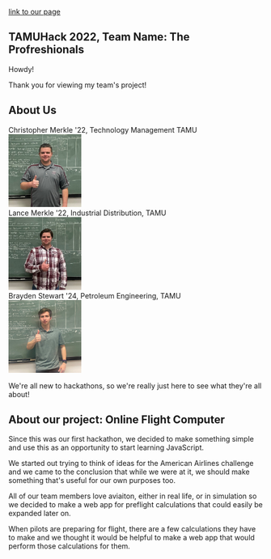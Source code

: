 [link to our page](https://tamuhack-2022.github.io/flight-computer/index.html)

TAMUHack 2022, Team Name: The Profreshionals
--

Howdy!

Thank you for viewing my team's project!<br/>

About Us
--

Christopher Merkle '22, Technology Management TAMU<br/>
<img src="img/IMG_9208.jpg" width="144" height="144"><br/>
Lance Merkle '22, Industrial Distribution, TAMU<br/>
<img src="img/IMG_9206.jpg" width="144" height="144"><br/>
Brayden Stewart '24, Petroleum Engineering, TAMU<br/>
<img src="img/IMG_9207.jpg" width="144" height="144"><br/>

We're all new to hackathons, so we're really just here to see what they're all about!<br/>

About our project: Online Flight Computer
--
Since this was our first hackathon, we decided to make something simple and use this as an opportunity to start learning JavaScript.<br/>

We started out trying to think of ideas for the American Airlines challenge and we came to the conclusion that while we were at it, we should make something that's useful for our own purposes too.<br/>

All of our team members love aviaiton, either in real life, or in simulation so we decided to make a web app for preflight calculations that could easily be expanded later on.<br/>

When pilots are preparing for flight, there are a few calculations they have to make and we thought it would be helpful to make a web app that would perform those calculations for them. 
